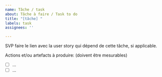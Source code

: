 ```yaml
---
name: Tâche / task
about: Tâche à faire / Task to do
title: "[tâche] "
labels: task
assignees: ''

---
```


SVP faire le lien avec la user story qui dépend de cette tâche, si applicable.

Actions et/ou artefacts à produire: (doivent être mesurables)
- [ ] ...
- [ ] ...
